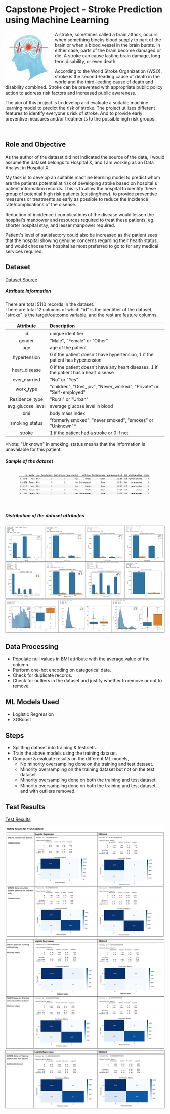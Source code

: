 # Capstone Project - Stroke Prediction using Machine Learning

<img align="left" height="160" src="images/stroke-img.jpg"/>

A stroke, sometimes called a brain attack, occurs when something blocks blood supply to part of the brain or when a blood vessel in the brain bursts. In either case, parts of the brain become damaged or die. A stroke can cause lasting brain damage, long-term disability, or even death.

According to the World Stroke Organization (WSO), stroke is the second-leading cause of death in the world and the third-leading cause of death and disability combined. 
Stroke can be prevented with appropriate public policy action to address risk factors and increased public awareness.

The aim of this project is to develop and evaluate a suitable machine learning model to predict the risk of stroke. The project utilizes different features to identify everyone's risk of stroke. And to provide early preventive measures and/or treatments to the possible high risk groups.

<br>

## Role and Objective
As the author of the dataset did not indicated the source of the data, I would assume the dataset belongs to Hospital X, and I am working as an Data Analyst in Hospital X.

My task is to develop an suitable machine learning model to predict whom are the patients potential at risk of developing stroke based on hospital's patient information records.
This is to allow the hospital to identify these group of potential high risk patients (existing/new), to provide preventive measures or treatments as early as possible to reduce the incidence rate/complications of the disease.

Reduction of incidence / complications of the disease would lessen the hospital's manpower and resources required to treat these patients, eg. shorter hospital stay, and lesser manpower required.

Patient's level of satisfactory could also be increased as the patient sees that the hospital showing genuine concerns regarding their health status, and would choose the hospital as most preferred to go to for any medical services required.


## Dataset
[Dataset Source](https://www.kaggle.com/datasets/fedesoriano/stroke-prediction-dataset "Kaggle Home")

##### Attribute Information
There are total 5110 records in the dataset.<br>
There are total 12 columns of which "id" is the identifier of the dataset, "stroke" is the target/outcome variable, and the rest are feature columns.

|Attribute|Description|
|:--:|:--|
|id|unique identifier|
|gender|"Male", "Female" or "Other"|
|age|age of the patient|
|hypertension|0 if the patient doesn't have hypertension, 1 if the patient has hypertension|
|heart_disease|0 if the patient doesn't have any heart diseases, 1 if the patient has a heart disease|
|ever_married|"No" or "Yes"|
|work_type|"children", "Govt_jov", "Never_worked", "Private" or "Self-employed"|
|Residence_type|"Rural" or "Urban"|
|avg_glucose_level|average glucose level in blood|
|bmi|body mass index|
|smoking_status|"formerly smoked", "never smoked", "smokes" or "Unknown"* |
|stroke|1 if the patient had a stroke or 0 if not|

*Note: "Unknown" in smoking_status means that the information is unavailable for this patient
<br clear="left"/>

##### Sample of the dataset
<figure>
    <img src="images/dataset-head1.jpg"/>
</figure>
<br clear="left"/>

##### Distribution of the dataset attributes

<img src="images/dataset-img0a.jpg"/>
<img src="images/dataset-img0b.jpg"/>
<br clear="left"/>

## Data Processing
* Populate null values in BMI attribute with the average value of the column.
* Perform one-hot encoding on categorical data.
* Check for duplicate records.
* Check for outliers in the dataset and justify whether to remove or not to remove.

## ML Models Used
- Logistic Regression
- XGBoost

## Steps
* Splitting dataset into training & test sets. 
* Train the above models using the training dataset.
* Compare & evaluate results on the different ML models, 
    - No minority oversampling done on the training and test dataset.
    - Minority oversampling on the training dataset but not on the test dataset.
    - Minority oversampling done on both the training and test dataset.
    - Minority oversampling done on both the training and test dataset, and with outliers removed.

## Test Results
[Test Results](FinalResults.pdf)

<img src="images/TestResult1.jpg"/>
<img src="images/TestResult2.jpg"/>
<img src="images/TestResult3.jpg"/>
